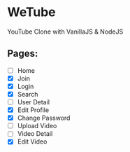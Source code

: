 # WeTube
YouTube Clone with VanillaJS & NodeJS

## Pages:
- [ ] Home 
- [x] Join
- [x] Login
- [x] Search
- [ ] User Detail
- [x] Edit Profile
- [x] Change Password
- [ ] Upload Video
- [ ] Video Detail
- [x] Edit Video
